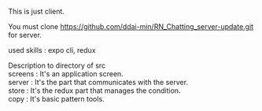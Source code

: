 This is just client.    

You must clone https://github.com/ddai-min/RN_Chatting_server-update.git for server.    

used skills : expo cli, redux    

Description to directory of src  
screens : It's an application screen.  
server : It's the part that communicates with the server.  
store : It's the redux part that manages the condition.  
copy : It's basic pattern tools.  

